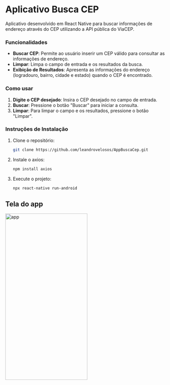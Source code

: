 # Aplicativo Busca CEP

Aplicativo desenvolvido em React Native para buscar informações de endereço através do CEP utilizando a API pública do ViaCEP.

### Funcionalidades

- **Buscar CEP**: Permite ao usuário inserir um CEP válido para consultar as informações de endereço.
- **Limpar**: Limpa o campo de entrada e os resultados da busca.
- **Exibição de Resultados**: Apresenta as informações do endereço (logradouro, bairro, cidade e estado) quando o CEP é encontrado.

### Como usar

1. **Digite o CEP desejado**: Insira o CEP desejado no campo de entrada.
2. **Buscar**: Pressione o botão "Buscar" para iniciar a consulta.
3. **Limpar**: Para limpar o campo e os resultados, pressione o botão "Limpar".

### Instruções de Instalação

1. Clone o repositório:

   ```bash
   git clone https://github.com/leandrovelosos/AppBuscaCep.git

2. Instale o axios: 
    ```bash
    npm install axios
    
3. Execute o projeto: 
    ```bash
    npx react-native run-android

## Tela do app

<img src="./src/img/bcep.jpg" alt="app" width="256px" height="520px"> 